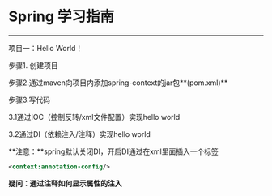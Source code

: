 # Spring 学习指南

---

项目一：Hello World！

步骤1. 创建项目

步骤2.通过maven向项目内添加spring-context的jar包**(pom.xml)**

步骤3.写代码

3.1通过IOC（控制反转/xml文件配置）实现hello world

3.2通过DI（依赖注入/注释）实现hello world

**注意：**spring默认关闭DI，开启DI通过在xml里面插入一个标签

~~~ xml
<context:annotation-config/>
~~~

**疑问：通过注释如何显示属性的注入**